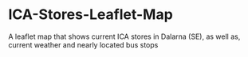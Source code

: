 # ICA-Stores-Leaflet-Map
A leaflet map that shows current ICA stores in Dalarna (SE), as well as, current weather and nearly located bus stops
